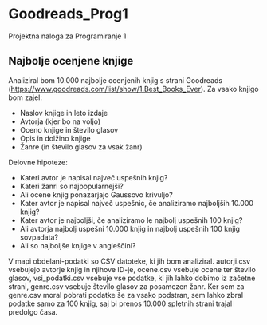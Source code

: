 # Goodreads_Prog1
Projektna naloga za Programiranje 1

Najbolje ocenjene knjige
------------------------

Analiziral bom 10.000 najbolje ocenjenih knjig s strani Goodreads (https://www.goodreads.com/list/show/1.Best_Books_Ever).
Za vsako knjigo bom zajel:

- Naslov knjige in leto izdaje
- Avtorja (kjer bo na voljo)
- Oceno knjige in število glasov
- Opis in dolžino knjige
- Žanre (in število glasov za vsak žanr)

Delovne hipoteze:
- Kateri avtor je napisal največ uspešnih knjig?
- Kateri žanri so najpopularnejši?
- Ali ocene knjig ponazarjajo Gaussovo krivuljo?
- Kater avtor je napisal največ uspešnic, če analiziramo najboljših 10.000 knjig?
- Kater avtor je najboljši, če analiziramo le najbolj uspešnih 100 knjig?
- Ali avtorja najbolj uspešni 10.000 knjig in najbolj uspešnih 100 knjig sovpadata?
- Ali so najboljše knjige v angleščini?

V mapi obdelani-podatki so CSV datoteke, ki jih bom analiziral. autorji.csv vsebujejo avtorje knjig in njihove ID-je, ocene.csv vsebuje ocene ter število glasov, vsi_podatki.csv vsebuje vse podatke, ki jih lahko dobimo iz začetne strani, genre.csv vsebuje število glasov za posamezen žanr. Ker sem za genre.csv moral pobrati podatke še za vsako podstran, sem lahko zbral podatke samo za 100 knjig, saj bi prenos 10.000 spletnih strani trajal predolgo časa.

